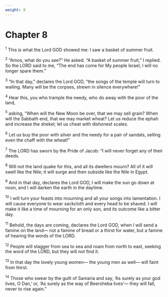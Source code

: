 ```yaml
---
weight: 8
---
```


# Chapter 8

<sup>1</sup> This is what the Lord GOD showed me: I saw a basket of summer fruit. 

<sup>2</sup> “Amos, what do you see?” He asked. “A basket of summer fruit,” I replied. So the LORD said to me, “The end has come for My people Israel; I will no longer spare them.” 

<sup>3</sup> “In that day,” declares the Lord GOD, “the songs of the temple will turn to wailing. Many will be the corpses, strewn in silence everywhere!” 

<sup>4</sup> Hear this, you who trample the needy, who do away with the poor of the land, 

<sup>5</sup> asking, “When will the New Moon be over, that we may sell grain? When will the Sabbath end, that we may market wheat? Let us reduce the ephah and increase the shekel; let us cheat with dishonest scales. 

<sup>6</sup> Let us buy the poor with silver and the needy for a pair of sandals, selling even the chaff with the wheat!” 

<sup>7</sup> The LORD has sworn by the Pride of Jacob: “I will never forget any of their deeds. 

<sup>8</sup> Will not the land quake for this, and all its dwellers mourn? All of it will swell like the Nile; it will surge and then subside like the Nile in Egypt. 

<sup>9</sup> And in that day, declares the Lord GOD, I will make the sun go down at noon, and I will darken the earth in the daytime. 

<sup>10</sup> I will turn your feasts into mourning and all your songs into lamentation. I will cause everyone to wear sackcloth and every head to be shaved. I will make it like a time of mourning for an only son, and its outcome like a bitter day. 

<sup>11</sup> Behold, the days are coming, declares the Lord GOD, when I will send a famine on the land— not a famine of bread or a thirst for water, but a famine of hearing the words of the LORD. 

<sup>12</sup> People will stagger from sea to sea and roam from north to east, seeking the word of the LORD, but they will not find it. 

<sup>13</sup> In that day the lovely young women— the young men as well— will faint from thirst. 

<sup>14</sup> Those who swear by the guilt of Samaria and say, ‘As surely as your god lives, O Dan,’ or, ‘As surely as the way of Beersheba lives’— they will fall, never to rise again.” 


